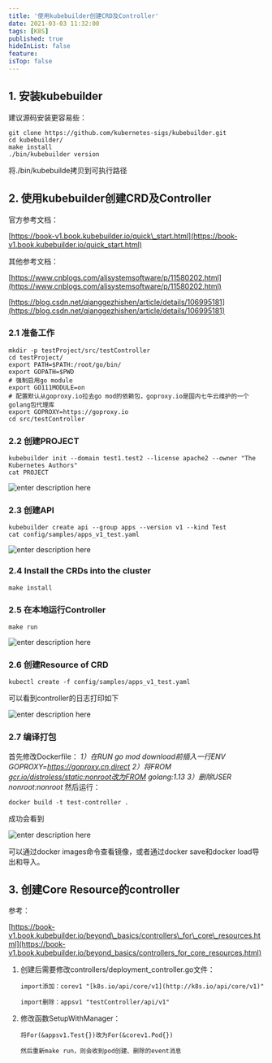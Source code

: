 ```yaml
---
title: '使用kubebuilder创建CRD及Controller'
date: 2021-03-03 11:32:00
tags: [K8S]
published: true
hideInList: false
feature: 
isTop: false
---
```

## 1. 安装kubebuilder

建议源码安装更容易些：

```
git clone https://github.com/kubernetes-sigs/kubebuilder.git
cd kubebuilder/
make install
./bin/kubebuilder version
```

将./bin/kubebuilde拷贝到可执行路径

## 2. 使用kubebuilder创建CRD及Controller

官方参考文档：

[https://book-v1.book.kubebuilder.io/quick\_start.html](https://book-v1.book.kubebuilder.io/quick_start.html)

其他参考文档：

[https://www.cnblogs.com/alisystemsoftware/p/11580202.html](https://www.cnblogs.com/alisystemsoftware/p/11580202.html)

[https://blog.csdn.net/qianggezhishen/article/details/106995181](https://blog.csdn.net/qianggezhishen/article/details/106995181)

### 2.1 准备工作

```
mkdir -p testProject/src/testController
cd testProject/
export PATH=$PATH:/root/go/bin/
export GOPATH=$PWD
# 强制启用go module
export GO111MODULE=on
# 配置默认从goproxy.io拉去go mod的依赖包，goproxy.io是国内七牛云维护的一个golang包代理库
export GOPROXY=https://goproxy.io
cd src/testController
```

### 2.2 创建PROJECT

~~~
kubebuilder init --domain test1.test2 --license apache2 --owner "The Kubernetes Authors"
cat PROJECT
~~~

![enter description here](https://rexrock.github.io/post-images/1614304636185.png)

### 2.3 创建API

~~~
kubebuilder create api --group apps --version v1 --kind Test
cat config/samples/apps_v1_test.yaml
~~~

![enter description here](https://rexrock.github.io/post-images/1614304670523.png)

### 2.4 Install the CRDs into the cluster

```
make install
```

### 2.5 在本地运行Controller

```
make run
```

![enter description here](https://rexrock.github.io/post-images/1614304707772.png)

### 2.6 创建Resource of CRD

```
kubectl create -f config/samples/apps_v1_test.yaml
```

可以看到controller的日志打印如下

![enter description here](https://rexrock.github.io/post-images/1614304738769.png)

### 2.7 编译打包

首先修改Dockerfile：
*1）在RUN go mod download前插入一行ENV GOPROXY=https://goproxy.cn,direct*
*2）将FROM *[*gcr.io/distroless/static:nonroot改为FROM*](http://gcr.io/distroless/static:nonroot%E6%94%B9%E4%B8%BAFROM)* golang:1.13*
*3）删除USER nonroot:nonroot*
然后运行：

```
docker build -t test-controller .
```

成功会看到

![enter description here](https://rexrock.github.io/post-images/1614304772724.png)

可以通过docker images命令查看镜像，或者通过docker save和docker load导出和导入。

## 3. 创建Core Resource的controller

参考：

[https://book-v1.book.kubebuilder.io/beyond\_basics/controllers\_for\_core\_resources.html](https://book-v1.book.kubebuilder.io/beyond_basics/controllers_for_core_resources.html)

1. 创建后需要修改controllers/deployment\_controller.go文件：
    
       import添加：corev1 "[k8s.io/api/core/v1](http://k8s.io/api/core/v1)"
	   
       import删除：appsv1 "testController/api/v1"

2. 修改函数SetupWithManager：
         
	   将For(&appsv1.Test{})改为For(&corev1.Pod{})
	   
       然后重新make run，则会收到pod创建、删除的event消息
